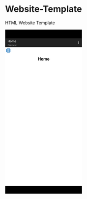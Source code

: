# Website-Template
HTML Website Template

<img src="https://raw.githubusercontent.com/NimbiDev/Website-Template/main/assets/Screenshot_20230117-225152.png?token=GHSAT0AAAAAAB3WGDO4NI2HIQUODAFK3KK2Y6HRJHA" width="250px">
